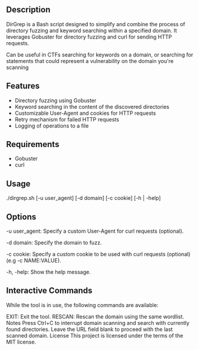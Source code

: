 ## Description

DirGrep is a Bash script designed to simplify and combine the process of directory fuzzing and keyword searching within a specified domain. It leverages Gobuster for directory fuzzing and curl for sending HTTP requests.

Can be useful in CTFs searching for keywords on a domain, or searching for statements that could represent a vulnerability on the domain you're scanning

## Features

- Directory fuzzing using Gobuster
- Keyword searching in the content of the discovered directories
- Customizable User-Agent and cookies for HTTP requests
- Retry mechanism for failed HTTP requests
- Logging of operations to a file

## Requirements

- Gobuster
- curl

## Usage
./dirgrep.sh [-u user_agent] [-d domain] [-c cookie] [-h | -help]
## Options
-u user_agent: Specify a custom User-Agent for curl requests (optional).

-d domain: Specify the domain to fuzz.

-c cookie: Specify a custom cookie to be used with curl requests (optional) (e.g -c NAME:VALUE).

-h, -help: Show the help message.

## Interactive Commands
While the tool is in use, the following commands are available:

EXIT: Exit the tool.
RESCAN: Rescan the domain using the same wordlist.
Notes
Press Ctrl+C to interrupt domain scanning and search with currently found directories.
Leave the URL field blank to proceed with the last scanned domain.
License
This project is licensed under the terms of the MIT license.
